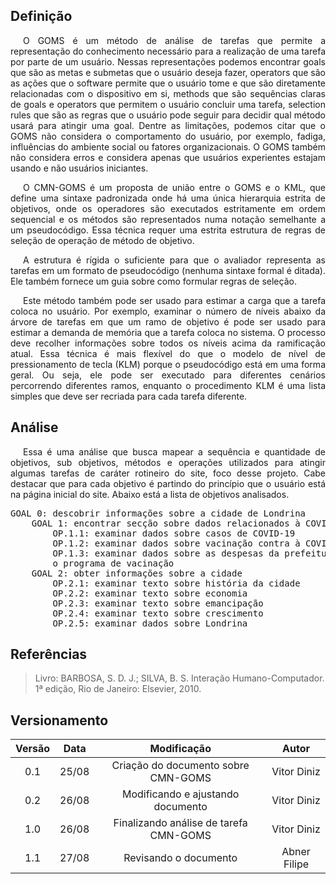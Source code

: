 ## Definição
<p style="text-indent: 20px; text-align: justify">
O GOMS é um método de análise de tarefas que permite a representação do conhecimento necessário para a realização de uma tarefa por parte de um usuário. Nessas representações podemos encontrar goals que são as metas e submetas que o usuário deseja fazer, operators que são as ações que o software permite que o usuário tome e que são diretamente relacionadas com o dispositivo em si, methods que são sequências claras de goals e operators que permitem o usuário concluir uma tarefa, selection rules que são as regras que o usuário pode seguir para decidir qual método usará para atingir uma goal. Dentre as limitações, podemos citar que o GOMS não considera o comportamento do usuário, por exemplo, fadiga, influências do ambiente social ou fatores organizacionais. O GOMS também não considera erros e considera apenas que usuários experientes estajam usando e não usuários iniciantes.
</p>
 
<p style="text-indent: 20px; text-align: justify">
O CMN-GOMS é um proposta de união entre o GOMS e o KML, que define uma sintaxe padronizada onde há uma única hierarquia estrita de objetivos, onde os operadores são executados estritamente em ordem sequencial e os métodos são representados numa notação semelhante a um pseudocódigo. Essa técnica requer uma estrita estrutura de regras de seleção de operação de método de objetivo. 
</p>
 
<p style="text-indent: 20px; text-align: justify">
A estrutura é rígida o suficiente para que o avaliador representa as tarefas em um formato de pseudocódigo (nenhuma sintaxe formal é ditada). Ele também fornece um guia sobre como formular regras de seleção.
</p>
 
<p style="text-indent: 20px; text-align: justify">
Este método também pode ser usado para estimar a carga que a tarefa coloca no usuário. Por exemplo, examinar o número de níveis abaixo da árvore de tarefas em que um ramo de objetivo é pode ser usado para estimar a demanda de memória que a tarefa coloca no sistema. O processo deve recolher informações sobre todos os níveis acima da ramificação atual. Essa técnica é mais flexível do que o modelo de nível de pressionamento de tecla (KLM) porque o pseudocódigo está em uma forma geral. Ou seja, ele pode ser executado para diferentes cenários percorrendo diferentes ramos, enquanto o procedimento KLM é uma lista simples que deve ser recriada para cada tarefa diferente.
</p>
 
## Análise
 
<p style="text-indent: 20px; text-align: justify">
Essa é uma análise que busca mapear a sequência e quantidade de objetivos, sub objetivos, métodos e operações utilizados para atingir algumas tarefas de caráter rotineiro do site, foco desse projeto. Cabe destacar que para cada objetivo é partindo do princípio que o usuário está na página inicial do site. Abaixo está a lista de objetivos analisados.
</p>
 
<div align = "justify">
<pre>
GOAL 0: descobrir informações sobre a cidade de Londrina
    GOAL 1: encontrar secção sobre dados relacionados à COVID-19
        OP.1.1: examinar dados sobre casos de COVID-19
        OP.1.2: examinar dados sobre vacinação contra à COVID-19
        OP.1.3: examinar dados sobre as despesas da prefeitura com 
        o programa de vacinação
    GOAL 2: obter informações sobre a cidade
        OP.2.1: examinar texto sobre história da cidade
        OP.2.2: examinar texto sobre economia
        OP.2.3: examinar texto sobre emancipação
        OP.2.4: examinar texto sobre crescimento
        OP.2.5: examinar dados sobre Londrina
</pre>
</div>
 
## Referências
 
> Livro: BARBOSA, S. D. J.; SILVA, B. S. Interação Humano-Computador. 1ª edição, Rio de Janeiro: Elsevier, 2010.
 
## Versionamento
 
|Versão|Data|Modificação|Autor|
|:--:|:--:|:--:|:--:|
|0.1|25/08|Criação do documento sobre CMN-GOMS|Vitor Diniz|
|0.2|26/08|Modificando e ajustando documento|Vitor Diniz|
|1.0|26/08|Finalizando análise de tarefa CMN-GOMS|Vitor Diniz|
|1.1|27/08|Revisando o documento|Abner Filipe|
